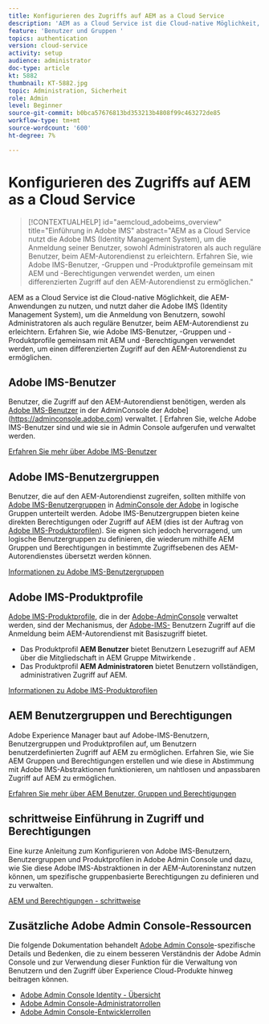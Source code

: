 ```yaml
---
title: Konfigurieren des Zugriffs auf AEM as a Cloud Service
description: 'AEM as a Cloud Service ist die Cloud-native Möglichkeit, die AEM-Anwendungen zu nutzen, und nutzt daher die Adobe IMS (Identity Management System), um die Anmeldung von Benutzern, sowohl Administratoren als auch reguläre Benutzer, beim AEM-Autorendienst zu erleichtern. Erfahren Sie, wie Adobe IMS-Benutzer, Benutzergruppen und Produktprofile gemeinsam mit AEM und Berechtigungen verwendet werden, um bestimmten Zugriff auf AEM Author zu gewähren.  '
feature: 'Benutzer und Gruppen '
topics: authentication
version: cloud-service
activity: setup
audience: administrator
doc-type: article
kt: 5882
thumbnail: KT-5882.jpg
topic: Administration, Sicherheit
role: Admin
level: Beginner
source-git-commit: b0bca57676813bd353213b4808f99c463272de85
workflow-type: tm+mt
source-wordcount: '600'
ht-degree: 7%

---
```



# Konfigurieren des Zugriffs auf AEM as a Cloud Service

>[!CONTEXTUALHELP]
>id="aemcloud_adobeims_overview"
>title="Einführung in Adobe IMS"
>abstract="AEM as a Cloud Service nutzt die Adobe IMS (Identity Management System), um die Anmeldung seiner Benutzer, sowohl Administratoren als auch reguläre Benutzer, beim AEM-Autorendienst zu erleichtern. Erfahren Sie, wie Adobe IMS-Benutzer, -Gruppen und -Produktprofile gemeinsam mit AEM und -Berechtigungen verwendet werden, um einen differenzierten Zugriff auf den AEM-Autorendienst zu ermöglichen."

AEM as a Cloud Service ist die Cloud-native Möglichkeit, die AEM-Anwendungen zu nutzen, und nutzt daher die Adobe IMS (Identity Management System), um die Anmeldung von Benutzern, sowohl Administratoren als auch reguläre Benutzer, beim AEM-Autorendienst zu erleichtern. Erfahren Sie, wie Adobe IMS-Benutzer, -Gruppen und -Produktprofile gemeinsam mit AEM und -Berechtigungen verwendet werden, um einen differenzierten Zugriff auf den AEM-Autorendienst zu ermöglichen.

## Adobe IMS-Benutzer

Benutzer, die Zugriff auf den AEM-Autorendienst benötigen, werden als [Adobe IMS-Benutzer](https://helpx.adobe.com/de/enterprise/using/set-up-identity.html) in der AdminConsole der Adobe](https://adminconsole.adobe.com) verwaltet. [ Erfahren Sie, welche Adobe IMS-Benutzer sind und wie sie in Admin Console aufgerufen und verwaltet werden.

[Erfahren Sie mehr über Adobe IMS-Benutzer](./adobe-ims-users.md)

## Adobe IMS-Benutzergruppen

Benutzer, die auf den AEM-Autorendienst zugreifen, sollten mithilfe von [Adobe IMS-Benutzergruppen](https://helpx.adobe.com/enterprise/using/user-groups.html) in [AdminConsole der Adobe](https://adminconsole.adobe.com) in logische Gruppen unterteilt werden. Adobe IMS-Benutzergruppen bieten keine direkten Berechtigungen oder Zugriff auf AEM (dies ist der Auftrag von [Adobe IMS-Produktprofilen](#adobe-ims-product-profiles)). Sie eignen sich jedoch hervorragend, um logische Benutzergruppen zu definieren, die wiederum mithilfe AEM Gruppen und Berechtigungen in bestimmte Zugriffsebenen des AEM-Autorendienstes übersetzt werden können.

[Informationen zu Adobe IMS-Benutzergruppen](./adobe-ims-user-groups.md)

## Adobe IMS-Produktprofile

[Adobe IMS-Produktprofile](https://helpx.adobe.com/enterprise/using/manage-permissions-and-roles.html), die in der  [Adobe-AdminConsole](https://adminconsole.adobe.com) verwaltet werden, sind der Mechanismus, der  [Adobe-IMS-](#adobe-ims-users) Benutzern Zugriff auf die Anmeldung beim AEM-Autorendienst mit Basiszugriff bietet.

+ Das Produktprofil __AEM Benutzer__ bietet Benutzern Lesezugriff auf AEM über die Mitgliedschaft in AEM Gruppe Mitwirkende .
+ Das Produktprofil __AEM Administratoren__ bietet Benutzern vollständigen, administrativen Zugriff auf AEM.

[Informationen zu Adobe IMS-Produktprofilen](./adobe-ims-product-profiles.md)

## AEM Benutzergruppen und Berechtigungen

Adobe Experience Manager baut auf Adobe-IMS-Benutzern, Benutzergruppen und Produktprofilen auf, um Benutzern benutzerdefinierten Zugriff auf AEM zu ermöglichen. Erfahren Sie, wie Sie AEM Gruppen und Berechtigungen erstellen und wie diese in Abstimmung mit Adobe IMS-Abstraktionen funktionieren, um nahtlosen und anpassbaren Zugriff auf AEM zu ermöglichen.

[Erfahren Sie mehr über AEM Benutzer, Gruppen und Berechtigungen](./aem-users-groups-and-permissions.md)

## schrittweise Einführung in Zugriff und Berechtigungen

Eine kurze Anleitung zum Konfigurieren von Adobe IMS-Benutzern, Benutzergruppen und Produktprofilen in Adobe Admin Console und dazu, wie Sie diese Adobe IMS-Abstraktionen in der AEM-Autoreninstanz nutzen können, um spezifische gruppenbasierte Berechtigungen zu definieren und zu verwalten.

[AEM und Berechtigungen - schrittweise](./walk-through.md)

## Zusätzliche Adobe Admin Console-Ressourcen

Die folgende Dokumentation behandelt [Adobe Admin Console](https://adminconsole.adobe.com)-spezifische Details und Bedenken, die zu einem besseren Verständnis der Adobe Admin Console und zur Verwendung dieser Funktion für die Verwaltung von Benutzern und den Zugriff über Experience Cloud-Produkte hinweg beitragen können.

+ [Adobe Admin Console Identity - Übersicht](https://helpx.adobe.com/enterprise/using/identity.html)
+ [Adobe Admin Console-Administratorrollen](https://helpx.adobe.com/de/enterprise/using/admin-roles.html)
+ [Adobe Admin Console-Entwicklerrollen](https://helpx.adobe.com/de/enterprise/using/manage-developers.html)